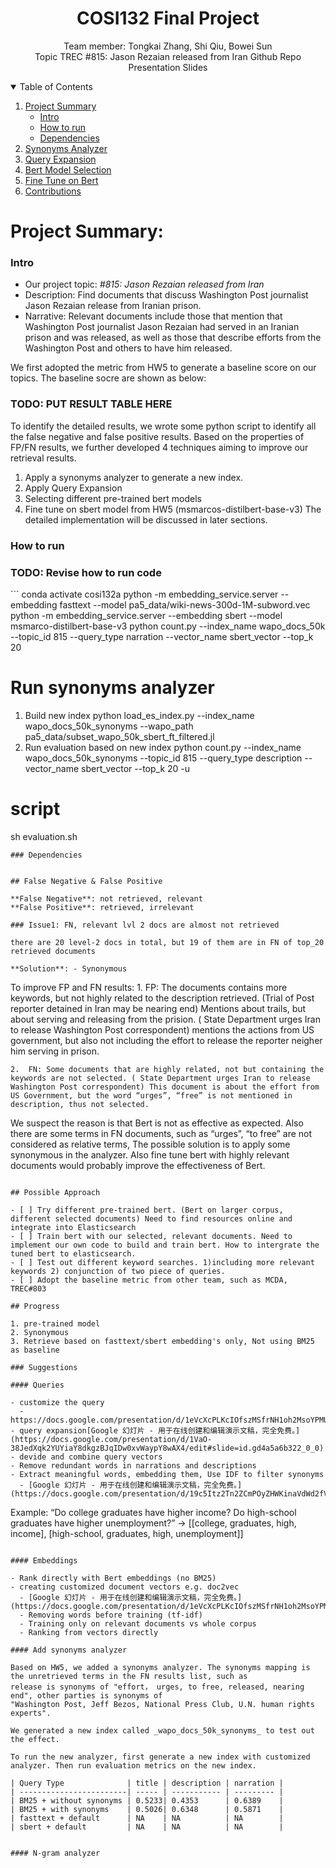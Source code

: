 <!-- HEADER -->
<p align="center">
  <h1 align="center">COSI132 Final Project</h1>
  <p align="center">
    Team member: Tongkai Zhang, Shi Qiu, Bowei Sun
    <br>
    Topic TREC #815: Jason Rezaian released from Iran
    <a herf="https://github.com/Tongkai-Z/132a_project">Github Repo</a>
    <a herf="#">Presentation Slides</a>
  </p>

<!-- TABLE OF CONTENTS -->
<details open="open">
  <summary>Table of Contents</summary>
  <ol>
    <li>
        <a href="#project-summary">Project Summary</a>
        <ul>
            <li><a href="#intro">Intro</a></li>
            <li><a href="#how-to-run">How to run</a></li>
            <li><a href="#dependencies">Dependencies</a></li>
        </ul>
    </li>
    <li><a href="#">Synonyms Analyzer</a></li>
    <li><a href="#">Query Expansion</a></li>
    <li><a href="#">Bert Model Selection</a></li>
    <li><a href="#">Fine Tune on Bert</a></li>
    <li><a href="#">Contributions</a></li>
  </ol>
</details>

<!-- PROJECT SUMMARY -->
# Project Summary: 
### Intro
* Our project topic: *#815: Jason Rezaian released from Iran*
* Description: Find documents that discuss Washington Post journalist Jason Rezaian release from Iranian prison. 
* Narrative: Relevant documents include those that mention that Washington Post journalist Jason Rezaian had served in an Iranian prison and was released, as well as those that describe efforts from the Washington Post and others to have him released.

We first adopted the metric from HW5 to generate a baseline score on our topics. The baseline socre are shown as below:
<h3>TODO: PUT RESULT TABLE HERE</h3>

To identify the detailed results, we wrote some python script to identify all the false negative and false positive results.
Based on the properties of FP/FN results, we further developed 4 techniques aiming to improve our retrieval results.
1. Apply a synonyms analyzer to generate a new index.
2. Apply Query Expansion
3. Selecting different pre-trained bert models
4. Fine tune on sbert model from HW5 (msmarcos-distilbert-base-v3)
The detailed implementation will be discussed in later sections.

### How to run
<h3>TODO: Revise how to run code</h3>
```
conda activate cosi132a
python -m embedding_service.server --embedding fasttext  --model pa5_data/wiki-news-300d-1M-subword.vec
python -m embedding_service.server --embedding sbert  --model msmarco-distilbert-base-v3
python count.py --index_name wapo_docs_50k --topic_id 815 --query_type narration --vector_name sbert_vector --top_k 20

# Run synonyms analyzer
1. Build new index
python load_es_index.py --index_name wapo_docs_50k_synonyms --wapo_path pa5_data/subset_wapo_50k_sbert_ft_filtered.jl
2. Run evaluation based on new index
python count.py --index_name wapo_docs_50k_synonyms --topic_id 815 --query_type description --vector_name sbert_vector --top_k 20 -u

# script
sh evaluation.sh



```
### Dependencies


## False Negative & False Positive

**False Negative**: not retrieved, relevant
**False Positive**: retrieved, irrelevant

### Issue1: FN, relevant lvl 2 docs are almost not retrieved

there are 20 level-2 docs in total, but 19 of them are in FN of top_20 retrieved documents

**Solution**: - Synonymous

```
To improve FP and FN results:
	1.	FP: The documents contains more keywords,  but not highly related to the description retrieved. (Trial of Post reporter detained in Iran may be nearing end) Mentions about trails, but about serving and releasing from the prision. ( State Department urges Iran to release Washington Post correspondent) mentions the actions from US government, but also not including the effort to release the reporter neigher him serving in prison.

	2.	FN: Some documents that are highly related, not but containing the keywords are not selected. ( State Department urges Iran to release Washington Post correspondent) This document is about the effort from US Government, but the word “urges”, “free” is not mentioned in description, thus not selected.


We suspect the reason is that Bert is not as effective as expected. Also there are some terms in FN documents, such as “urges”, “to free” are not considered as relative terms, The possible solution is to apply some synonymous in the analyzer. Also fine tune bert with highly relevant documents would probably improve the effectiveness of Bert.
```

## Possible Approach

- [ ] Try different pre-trained bert. (Bert on larger corpus, different selected documents) Need to find resources online and integrate into Elasticsearch
- [ ] Train bert with our selected, relevant documents. Need to implement our own code to build and train bert. How to intergrate the tuned bert to elasticsearch.
- [ ] Test out different keyword searches. 1)including more relevant keywords 2) conjunction of two piece of queries.
- [ ] Adopt the baseline metric from other team, such as MCDA, TREC#803

## Progress

1. pre-trained model
2. Synonymous
3. Retrieve based on fasttext/sbert embedding's only, Not using BM25 as baseline

### Suggestions

#### Queries

- customize the query
  - https://docs.google.com/presentation/d/1eVcXcPLKcIOfszMSfrNH1oh2MsoYPMU1QTTepGkn1SY/edit#slide=id.gd4bdbdc458_0_11
- query expansion[Google 幻灯片 - 用于在线创建和编辑演示文稿，完全免费。](https://docs.google.com/presentation/d/1VaO-38JedXqk2YUYiaY8dkgzBJqIDw0xvWaypY8wAX4/edit#slide=id.gd4a5a6b322_0_0)
- devide and combine query vectors
- Remove redundant words in narrations and descriptions
- Extract meaningful words, embedding them, Use IDF to filter synonyms
  - [Google 幻灯片 - 用于在线创建和编辑演示文稿，完全免费。](https://docs.google.com/presentation/d/19c5Itz2Tn2ZCmPOyZHWKinaVdWd2fVbPXMWAcKl1I4A/edit#slide=id.gd55babf1e4_0_116)

```
Example: “Do college graduates have higher income? Do high-school graduates have higher unemployment?” -> [[college, graduates, high, income], [high-school, graduates, high, unemployment]]
```

#### Embeddings

- Rank directly with Bert embeddings (no BM25)
- creating customized document vectors e.g. doc2vec
  - [Google 幻灯片 - 用于在线创建和编辑演示文稿，完全免费。](https://docs.google.com/presentation/d/1eVcXcPLKcIOfszMSfrNH1oh2MsoYPMU1QTTepGkn1SY/edit#slide=id.gd54c5a01c8_0_37)
  - Removing words before training (tf-idf)
  - Training only on relevant documents vs whole corpus
  - Ranking from vectors directly

#### Add synonyms analyzer

Based on HW5, we added a synonyms analyzer. The synonyms mapping is the unretrieved terms in the FN results list, such as
release is synonyms of "effort， urges, to free, released, nearing end", other parties is synonyms of
"Washington Post, Jeff Bezos, National Press Club, U.N. human rights experts".

We generated a new index called _wapo_docs_50k_synonyms_ to test out the effect.

To run the new analyzer, first generate a new index with customized analyzer. Then run evaluation metrics on the new index.

| Query Type              | title | description | narration |
| ------------------------| ----- | ----------- | --------- |
| BM25 + without synonyms | 0.5233| 0.4353      | 0.6389    |
| BM25 + with synonyms    | 0.5026| 0.6348      | 0.5871    |
| fasttext + default      | NA    | NA          | NA        |
| sbert + default         | NA    | NA          | NA        |


#### N-gram analyzer
